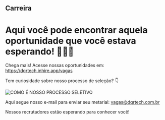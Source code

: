 ## Carreira
# Aqui você pode encontrar aquela oportunidade que você estava esperando! 🧡🖤🤍

Chega mais!
Acesse nossas oportunidades em: https://dqrtech.inhire.app/vagas

Tem curiosidade sobre nosso processo de seleção? 👇

![COMO É NOSSO PROCESSO SELETIVO](https://user-images.githubusercontent.com/106552429/219144236-30eb7da4-46c8-4945-9e67-72612c60b29b.png)

Aqui segue nosso e-mail para enviar seu metarial: vagas@dqrtech.com.br

Nossos recrutadores estão esperando para conhecer você!

